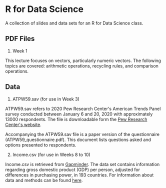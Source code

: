 # R for Data Science

A collection of slides and data sets for an R for Data Science class.

## PDF Files

1. Week 1

This lecture focuses on vectors, particularly numeric vectors. The following topics are covered: arithmetic operations, recycling rules, and comparison operations.


## Data
1. ATPW59.sav (for use in Week 3)

ATPW59.sav refers to 2020 Pew Research Center's American Trends Panel survey conducted between January 6 and 20, 2020 with approximately 13000 respondents. The file is downloadable form the [Pew Research Center's website](https://www.pewresearch.org/download-datasets/). 

Accompanying the ATPW59.sav file is a paper version of the questionnaire (ATPW59_questionnaire.pdf). This document lists questions asked and options presented to respondents. 


2. Income.csv (for use in Weeks 8 to 10)

Income.csv is retrieved from [Gapminder](https://www.gapminder.org/data/). The data set contains information regarding gross domestic product (GDP) per person, adjusted for differences in purchasing power, in 193 countries. For information about data and methods can be found [here](https://www.gapminder.org/data/documentation/gd001/).
